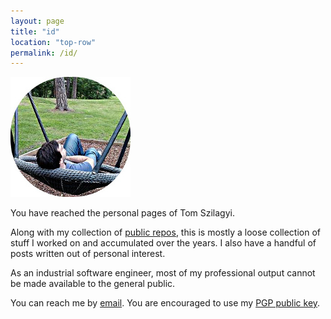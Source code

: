 ```yaml
---
layout: page
title: "id"
location: "top-row"
permalink: /id/
---
```


![avatar](/images/id/avatar.jpg)

You have reached the personal pages of Tom Szilagyi.

Along with my collection of [public repos], this is mostly a loose
collection of stuff I worked on and accumulated over the years. I also
have a handful of posts written out of personal interest.

As an industrial software engineer, most of my professional output
cannot be made available to the general public.

You can reach me by [email]. You are encouraged to use my [PGP public
key].


[public repos]:     https://github.com/tomszilagyi
[email]:            mailto:tomszilagyi@gmail.com
[PGP public key]:   /pubkey.asc
